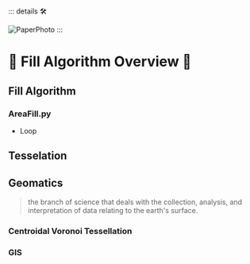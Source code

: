 ::: details 🛠


![PaperPhoto](/PaperPhoto/0058.jpg)
:::

# 🔺 <route>Fill Algorithm Overview </route>🔺

## Fill Algorithm

### AreaFill.py

- Loop



## Tesselation

## Geomatics

> the branch of science that deals with the collection, analysis, and interpretation of data relating to the earth's surface.

### Centroidal Voronoi Tessellation

### GIS


